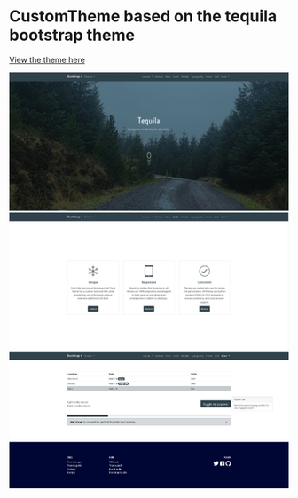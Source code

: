 # CustomTheme based on the tequila bootstrap theme 
<a href="https://brendansd3.github.io/CustomTheme/themetest.html"> View the theme here </a>

<img src="images/screenshot1.jpg">
<img src="images/screenshot2.jpg">
<img src="images/screenshot3.jpg">